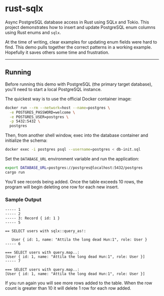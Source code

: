 # rust-sqlx

Async PostgreSQL database access in Rust using SQLx and Tokio.  This project demonstrates
how to insert and update PostgreSQL enum columns using Rust enums and `sqlx`.

At the time of writing, clear examples for updating enum fields were hard to find. This
demo pulls together the correct patterns in a working example. Hopefully it saves others
some time and frustration.

***

## Running

Before running this demo with PostgreSQL (the primary target database), you'll need to
start a local PostgreSQL instance.

The quickest way is to use the official Docker container image:

```bash
docker run --rm --network=host --name=postgres \
  -e POSTGRES_PASSWORD=welcome \
  -e POSTGRES_USER=postgres \
  -p 5432:5432 \
  postgres
```

Then, from another shell window, exec into the database container and initialize the schema:

```bash
docker exec -i postgres psql --username=postgres < db-init.sql
```

Set the `DATABASE_URL` environment variable and run the application:

```bash
export DATABASE_URL=postgres://postgres@localhost:5432/postgres
cargo run
```

You’ll see records being added. Once the table exceeds 10 rows, the program will begin
deleting one row for each new insert.

### Sample Output

```text
----- 1
----- 2
----- 3: Record { id: 1 }
----- 5

== SELECT users with sqlx::query_as!:

   User { id: 1, name: "Attila the long dead Hun:1", role: User }
----- 6

=== SELECT users with query.map..:
[User { id: 1, name: "Attila the long dead Hun:1", role: User }]
----- 7

=== SELECT users with query.map..:
[User { id: 1, name: "Attila the long dead Hun:1", role: User }]
```

If you run again you will see more rows added to the table. When the row count is greater
than 10 it will delete 1 row for each row added.

